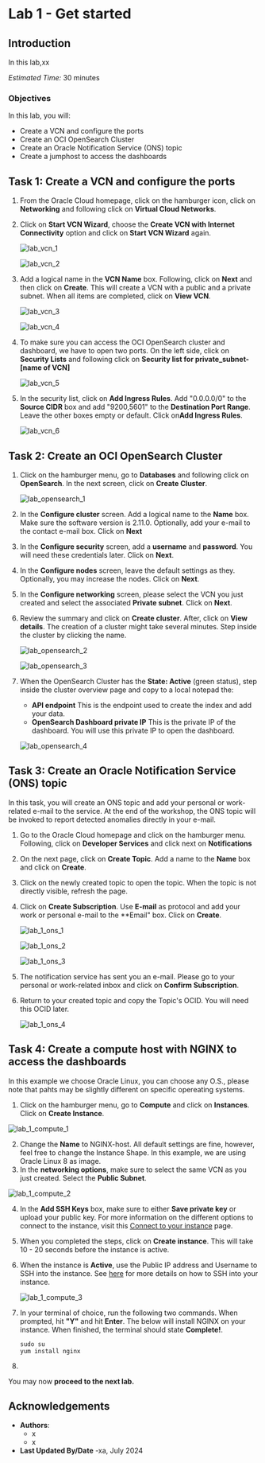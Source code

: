 # Lab 1 - Get started

## Introduction

In this lab,xx

*Estimated Time:* 30 minutes

### Objectives

In this lab, you will:
* Create a VCN and configure the ports
* Create an OCI OpenSearch Cluster
* Create an Oracle Notification Service (ONS) topic
* Create a jumphost to access the dashboards


## Task 1: Create a VCN and configure the ports

1.	From the Oracle Cloud homepage, click on the hamburger icon, click on **Networking** and following click on **Virtual Cloud Networks**.

2.	Click on **Start VCN Wizard**, choose the **Create VCN with Internet Connectivity** option and click on **Start VCN Wizard** again.
   
    ![lab_vcn_1](images/vcn_1.png)
  	
  	![lab_vcn_2](images/vcn_2.png)

3. Add a logical name in the **VCN Name** box. Following, click on **Next** and then click on **Create**. This will create a VCN with a public and a private subnet. When all items are completed, click on **View VCN**.

    ![lab_vcn_3](images/vcn_3.png)
   
    ![lab_vcn_4](images/vcn_4.png)
   
5. To make sure you can access the OCI OpenSearch cluster and dashboard, we have to open two ports. On the left side, click on **Security Lists** and following click on **Security list for private_subnet-[name of VCN]**
   
    ![lab_vcn_5](images/vcn_5.png)

7. In the security list, click on **Add Ingress Rules**. Add "0.0.0.0/0" to the **Source CIDR** box and add "9200,5601" to the **Destination Port Range**. Leave the other boxes empty or default. Click on**Add Ingress Rules**.
   
    ![lab_vcn_6](images/vcn_6.png)


## Task 2: Create an OCI OpenSearch Cluster

1. Click on the hamburger menu, go to **Databases** and following click on **OpenSearch**. In the next screen, click on **Create Cluster**.

   ![lab_opensearch_1](images/opensearch_1.png)

2. In the **Configure cluster** screen. Add a logical name to the **Name** box. Make sure the software version is 2.11.0. Optionally, add your e-mail to the contact e-mail box. Click on **Next**

3. In the **Configure security** screen, add a **username** and **password**. You will need these credentials later. Click on **Next**.

4. In the **Configure nodes** screen, leave the default settings as they. Optionally, you may increase the nodes. Click on **Next**.

5. In the **Configure networking** screen, please select the VCN you just created and select the associated **Private subnet**. Click on **Next**.

6. Review the summary and click on **Create cluster**. After, click on **View details**. The creation of a cluster might take several minutes. Step inside the cluster by clicking the name.

   ![lab_opensearch_2](images/opensearch_2.png)

   ![lab_opensearch_3](images/opensearch_3.png)

7. When the OpenSearch Cluster has the **State: Active** (green status), step inside the cluster overview page and copy to a local notepad the:
   * **API endpoint** This is the endpoint used to create the index and add your data.
   * **OpenSearch Dashboard private IP** This is the private IP of the dashboard. You will use this private IP to open the dashboard.

   ![lab_opensearch_4](images/opensearch_4.png)

## Task 3: Create an Oracle Notification Service (ONS) topic

In this task, you will create an ONS topic and add your personal or work-related e-mail to the service. At the end of the workshop, the ONS topic will be invoked to report detected anomalies directly in your e-mail.

1. Go to the Oracle Cloud homepage and click on the hamburger menu. Following, click on **Developer Services** and click next on **Notifications**
2. On the next page, click on **Create Topic**. Add a name to the **Name** box and click on **Create**.
3. Click on the newly created topic to open the topic. When the topic is not directly visible, refresh the page.
4. Click on **Create Subscription**. Use **E-mail** as protocol and add your work or personal e-mail to the **Email" box. Click on **Create**.
   
   ![lab_1_ons_1](images/ons_1.png)
   
   ![lab_1_ons_2](images/ons_2.png)
   
   ![lab_1_ons_3](images/ons_3.png)

6. The notification service has sent you an e-mail. Please go to your personal or work-related inbox and click on **Confirm Subscription**.
7. Return to your created topic and copy the Topic's OCID. You will need this OCID later.
   
   ![lab_1_ons_4](images/ons_4.png)

## Task 4: Create a compute host with NGINX to access the dashboards

In this example we choose Oracle Linux, you can choose any O.S., please note that pahts may be slightly different on specific opereating systems.

1.	Click on the hamburger menu, go to **Compute** and click on **Instances**. Click on **Create Instance**.

   ![lab_1_compute_1](images/compute_1.png)
   
2.	Change the **Name** to NGINX-host. All default settings are fine, however, feel free to change the Instance Shape. In this example, we are using Oracle Linux 8 as image.
3.	In the **networking options**, make sure to select the same VCN as you just created. Select the **Public Subnet**.

   ![lab_1_compute_2](images/compute_2.png)

4. In the **Add SSH Keys** box, make sure to either **Save private key** or upload your public key. For more information on the different options to connect to the instance, visit this [Connect to your instance](https://docs.oracle.com/en-us/iaas/Content/GSG/Tasks/testingconnection.htm) page.
5. When you completed the steps, click on **Create instance**. This will take 10 - 20 seconds before the instance is active.
6. When the instance is **Active**, use the Public IP address and Username to SSH into the instance. See [here](https://docs.oracle.com/en-us/iaas/Content/GSG/Tasks/testingconnection.htm) for more details on how to SSH into your instance.

   ![lab_1_compute_3](images/compute_3.png)

7. In your terminal of choice, run the following two commands. When prompted, hit **"Y"** and hit **Enter**. The below will install NGINX on your instance. When finished, the terminal should state **Complete!**.
    ```
    sudo su
    yum install nginx
    ```
8. 

You may now **proceed to the next lab.**

## Acknowledgements
* **Authors**:
    * x
    * x
* **Last Updated By/Date** -xa, July 2024
